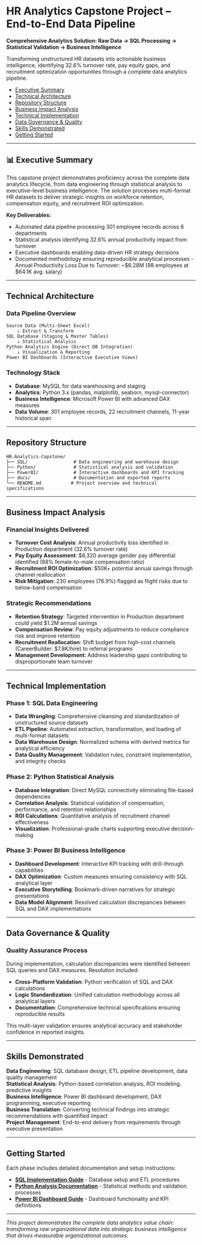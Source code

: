 # HR Analytics Capstone Project – End-to-End Data Pipeline

**Comprehensive Analytics Solution: Raw Data → SQL Processing → Statistical Validation → Business Intelligence**

Transforming unstructured HR datasets into actionable business intelligence, identifying 32.6% turnover rate, pay equity gaps, and recruitment optimization opportunities through a complete data analytics pipeline.

- [Executive Summary](#-executive-summary)
- [Technical Architecture](#technical-architecture)
- [Repository Structure](#repository-structure)
- [Business Impact Analysis](#business-impact-analysis)
- [Technical Implementation](#technical-implementation)
- [Data Governance & Quality](#data-governance--quality)
- [Skills Demonstrated](#skills-demonstrated)
- [Getting Started](#getting-started)

---

## 📊 Executive Summary

This capstone project demonstrates proficiency across the complete data analytics lifecycle, from data engineering through statistical analysis to executive-level business intelligence. The solution processes multi-format HR datasets to deliver strategic insights on workforce retention, compensation equity, and recruitment ROI optimization.

**Key Deliverables:**
- Automated data pipeline processing 301 employee records across 6 departments
- Statistical analysis identifying 32.6% annual productivity impact from turnover
- Executive dashboards enabling data-driven HR strategy decisions
- Documented methodology ensuring reproducible analytical processes
-Annual Productivity Loss Due to Turnover: ~$6.28M (98 employees at $64.1K avg. salary)
---

## Technical Architecture

### Data Pipeline Overview
```
Source Data (Multi-Sheet Excel) 
    ↓ Extract & Transform
SQL Database (Staging & Master Tables)
    ↓ Statistical Analysis
Python Analytics Engine (Direct DB Integration)
    ↓ Visualization & Reporting
Power BI Dashboards (Interactive Executive Views)
```

### Technology Stack
- **Database**: MySQL for data warehousing and staging
- **Analytics**: Python 3.x (pandas, matplotlib, seaborn, mysql-connector)
- **Business Intelligence**: Microsoft Power BI with advanced DAX measures
- **Data Volume**: 301 employee records, 22 recruitment channels, 11-year historical span

---

## Repository Structure
```
HR-Analytics-Capstone/
├── SQL/                 # Data engineering and warehouse design
├── Python/              # Statistical analysis and validation
├── PowerBI/             # Interactive dashboards and KPI tracking
├── docs/                # Documentation and exported reports
└── README.md           # Project overview and technical specifications
```

---

## Business Impact Analysis

### Financial Insights Delivered
- **Turnover Cost Analysis**: Annual productivity loss identified in Production department (32.6% turnover rate)
- **Pay Equity Assessment**: $8,320 average gender pay differential identified (88% female-to-male compensation ratio)
- **Recruitment ROI Optimization**: $50K+ potential annual savings through channel reallocation
- **Risk Mitigation**: 230 employees (76.9%) flagged as flight risks due to below-band compensation

### Strategic Recommendations
- **Retention Strategy**: Targeted intervention in Production department could yield $1.2M annual savings
- **Compensation Review**: Pay equity adjustments to reduce compliance risk and improve retention
- **Recruitment Reallocation**: Shift budget from high-cost channels (CareerBuilder: $7.8K/hire) to referral programs
- **Management Development**: Address leadership gaps contributing to disproportionate team turnover

---

## Technical Implementation

### Phase 1: SQL Data Engineering
- **Data Wrangling**: Comprehensive cleansing and standardization of unstructured source datasets
- **ETL Pipeline**: Automated extraction, transformation, and loading of multi-format datasets
- **Data Warehouse Design**: Normalized schema with derived metrics for analytical efficiency
- **Data Quality Management**: Validation rules, constraint implementation, and integrity checks

### Phase 2: Python Statistical Analysis
- **Database Integration**: Direct MySQL connectivity eliminating file-based dependencies
- **Correlation Analysis**: Statistical validation of compensation, performance, and retention relationships
- **ROI Calculations**: Quantitative analysis of recruitment channel effectiveness
- **Visualization**: Professional-grade charts supporting executive decision-making

### Phase 3: Power BI Business Intelligence
- **Dashboard Development**: Interactive KPI tracking with drill-through capabilities
- **DAX Optimization**: Custom measures ensuring consistency with SQL analytical layer
- **Executive Storytelling**: Bookmark-driven narratives for strategic presentations
- **Data Model Alignment**: Resolved calculation discrepancies between SQL and DAX implementations

---

## Data Governance & Quality

### Quality Assurance Process
During implementation, calculation discrepancies were identified between SQL queries and DAX measures. Resolution included:

- **Cross-Platform Validation**: Python verification of SQL and DAX calculations
- **Logic Standardization**: Unified calculation methodology across all analytical layers  
- **Documentation**: Comprehensive technical specifications ensuring reproducible results

This multi-layer validation ensures analytical accuracy and stakeholder confidence in reported insights.

---

## Skills Demonstrated

**Data Engineering**: SQL database design, ETL pipeline development, data quality management  
**Statistical Analysis**: Python-based correlation analysis, ROI modeling, predictive insights  
**Business Intelligence**: Power BI dashboard development, DAX programming, executive reporting  
**Business Translation**: Converting technical findings into strategic recommendations with quantified impact  
**Project Management**: End-to-end delivery from requirements through executive presentation  

---

## Getting Started

Each phase includes detailed documentation and setup instructions:

- **[SQL Implementation Guide](2.SQL_Analysis/Readme.md)** - Database setup and ETL procedures
- **[Python Analysis Documentation](3.Python_Analysis/Readme.md)** - Statistical methods and validation processes  
- **[Power BI Dashboard Guide](<4. Power_BI_Dashboard/README.md>)** - Dashboard functionality and KPI definitions

---

*This project demonstrates the complete data analytics value chain: transforming raw organizational data into strategic business intelligence that drives measurable organizational outcomes.*
